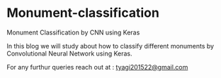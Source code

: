 # Monument-classification
Monument Classification by CNN using Keras

In this blog we will study about how to classify different monuments by Convolutional Neural Network using Keras. 

For any furthur queries reach out at : tyagi201522@gmail.com 
